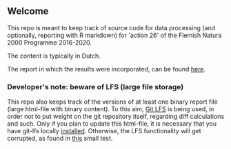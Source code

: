 ## Welcome

This repo is meant to keep track of source code for data processing (and optionally, reporting with R markdown)
for 'action 26' of the Flemish Natura 2000 Programme 2016-2020.

The content is typically in Dutch.

The report in which the results were incorporated, can be found [here](https://doi.org/10.21436/inbor.16591811).

### Developer's note: beware of LFS (large file storage)

This repo also keeps track of the versions of at least one binary report file (large html-file with binary content).
To this aim, [Git LFS](https://git-lfs.github.com/) is being used, in order not to put weight on the git repository itself, regarding diff calculations and such.
Only if you plan to update this html-file, it is necessary that you have git-lfs locally [installed](https://github.com/git-lfs/git-lfs/wiki/Installation).
Otherwise, the LFS functionality will get corrupted, as found in [this](https://github.com/florisvdh/lfs-testrepo) small test.

